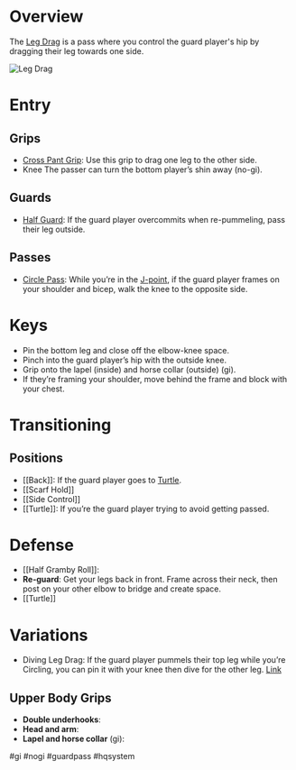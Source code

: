 # Overview
The <u>Leg Drag</u> is a pass where you control the guard player's hip by dragging their leg towards one side.

![Leg Drag](https://checkmatbuenapark.com/wp-content/uploads/2019/05/1-basic-leg-drag.jpg)
# Entry
## Grips
- [Cross Pant Grip](obsidian://open?vault=Obsidian-BJJ-Notes&file=Grips%2FCross%20Pant%20Grip): Use this grip to drag one leg to the other side.
- Knee The passer can turn the bottom player’s shin away (no-gi).
## Guards
- [Half Guard](obsidian://open?vault=Obsidian-BJJ-Notes&file=Guards%2FHalf%20Guard): If the guard player overcommits when re-pummeling, pass their leg outside.
## Passes
- [Circle Pass](obsidian://open?vault=Obsidian-BJJ-Notes&file=Circle%20Pass): While you’re in the [J-point](obsidian://open?vault=Obsidian-BJJ-Notes&file=Positions%2FJ-point), if the guard player frames on your shoulder and bicep, walk the knee to the opposite side.
# Keys
- Pin the bottom leg and close off the elbow-knee space.
- Pinch into the guard player’s hip with the outside knee.
- Grip onto the lapel (inside) and horse collar (outside) (gi).
- If they’re framing your shoulder, move behind the frame and block with your chest.
# Transitioning
## Positions
- [[Back]]: If the guard player goes to [Turtle](obsidian://open?vault=Obsidian-BJJ-Notes&file=Guards%2FTurtle%20Guard).
- [[Scarf Hold]]
- [[Side Control]]
- [[Turtle]]: If you’re the guard player trying to avoid getting passed.
# Defense
- [[Half Gramby Roll]]:
- **Re-guard**: Get your legs back in front. Frame across their neck, then post on your other elbow to bridge and create space.
- [[Turtle]]
# Variations
- Diving Leg Drag: If the guard player pummels their top leg while you’re Circling, you can pin it with your knee then dive for the other leg. [Link](https://youtu.be/72Sn9CBYX90?si=vYlOiRfJb-qJk-U1&t=49)
## Upper Body Grips
- **Double underhooks**:
- **Head and arm**:
- **Lapel and horse collar** (gi):

#gi #nogi #guardpass #hqsystem 